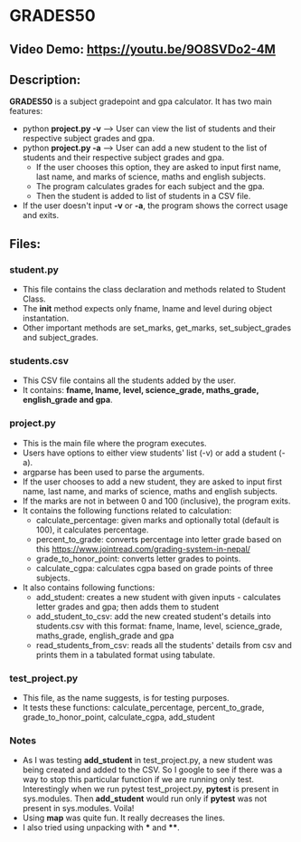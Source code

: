 # GRADES50
## Video Demo:  <https://youtu.be/9O8SVDo2-4M>
## Description:
__GRADES50__ is a subject gradepoint and gpa calculator. It has two main features:
- python __project.py -v__ --> User can view the list of students and their respective subject grades and gpa.
- python __project.py -a__ --> User can add a new student to the list of students and their respective subject grades and gpa.
    - If the user chooses this option, they are asked to input first name, last name, and marks of science, maths and english subjects.
    - The program calculates grades for each subject and the gpa.
    - Then the student is added to list of students in a CSV file.
- If the user doesn't input __-v__ or __-a__, the program shows the correct usage and exits.

## Files:
### student.py
- This file contains the class declaration and methods related to Student Class.
- The __init__ method expects only fname, lname and level during object instantation.
- Other important methods are set_marks, get_marks, set_subject_grades and subject_grades.


### students.csv
- This CSV file contains all the students added by the user.
- It contains: __fname, lname, level, science_grade, maths_grade, english_grade and gpa__.


### project.py
- This is the main file where the program executes.
- Users have options to either view students' list (-v) or add a student (-a).
- argparse has been used to parse the arguments.
- If the user chooses to add a new student, they are asked to input first name, last name, and marks of science, maths and english subjects.
- If the marks are not in between 0 and 100 (inclusive), the program exits.
- It contains the following functions related to calculation:
    - calculate_percentage: given marks and optionally total (default is 100), it calculates percentage.
    - percent_to_grade: converts percentage into letter grade based on this <https://www.jointread.com/grading-system-in-nepal/>
    - grade_to_honor_point: converts letter grades to points.
    - calculate_cgpa: calculates cgpa based on grade points of three subjects.
- It also contains following functions:
    - add_student: creates a new student with given inputs - calculates letter grades and gpa; then adds them to student
    - add_student_to_csv: add the new created student's details into students.csv with this format: fname, lname, level, science_grade, maths_grade, english_grade and gpa
    - read_students_from_csv: reads all the students' details from csv and prints them in a tabulated format using tabulate.

### test_project.py
- This file, as the name suggests, is for testing purposes.
- It tests these functions: calculate_percentage, percent_to_grade, grade_to_honor_point, calculate_cgpa, add_student

### Notes
- As I was testing __add_student__ in test_project.py, a new student was being created and added to the CSV. So I google to see if there was a way to stop this particular function if we are running only test. Interestingly when we run pytest test_project.py, __pytest__ is present in sys.modules. Then __add_student__ would run only if __pytest__ was not present in sys.modules. Voila!
- Using __map__ was quite fun. It really decreases the lines.
- I also tried using unpacking with __*__ and __**__.